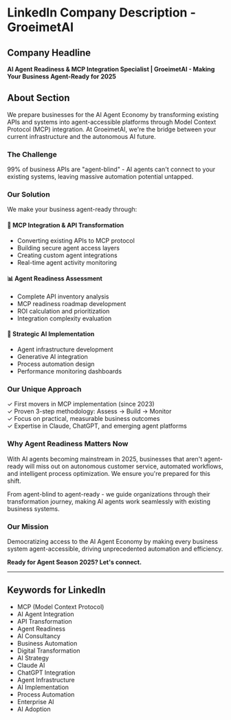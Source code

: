 # LinkedIn Company Description - GroeimetAI

## Company Headline
**AI Agent Readiness & MCP Integration Specialist | GroeimetAI - Making Your Business Agent-Ready for 2025**

## About Section

We prepare businesses for the AI Agent Economy by transforming existing APIs and systems into agent-accessible platforms through Model Context Protocol (MCP) integration. At GroeimetAI, we're the bridge between your current infrastructure and the autonomous AI future.

### The Challenge
99% of business APIs are "agent-blind" - AI agents can't connect to your existing systems, leaving massive automation potential untapped.

### Our Solution
We make your business agent-ready through:

#### 🔧 MCP Integration & API Transformation
- Converting existing APIs to MCP protocol
- Building secure agent access layers
- Creating custom agent integrations
- Real-time agent activity monitoring

#### 📊 Agent Readiness Assessment
- Complete API inventory analysis
- MCP readiness roadmap development
- ROI calculation and prioritization
- Integration complexity evaluation

#### 🚀 Strategic AI Implementation
- Agent infrastructure development
- Generative AI integration
- Process automation design
- Performance monitoring dashboards

### Our Unique Approach
✓ First movers in MCP implementation (since 2023)  
✓ Proven 3-step methodology: Assess → Build → Monitor  
✓ Focus on practical, measurable business outcomes  
✓ Expertise in Claude, ChatGPT, and emerging agent platforms

### Why Agent Readiness Matters Now
With AI agents becoming mainstream in 2025, businesses that aren't agent-ready will miss out on autonomous customer service, automated workflows, and intelligent process optimization. We ensure you're prepared for this shift.

From agent-blind to agent-ready - we guide organizations through their transformation journey, making AI agents work seamlessly with existing business systems.

### Our Mission
Democratizing access to the AI Agent Economy by making every business system agent-accessible, driving unprecedented automation and efficiency.

**Ready for Agent Season 2025? Let's connect.**

---

## Keywords for LinkedIn
- MCP (Model Context Protocol)
- AI Agent Integration
- API Transformation
- Agent Readiness
- AI Consultancy
- Business Automation
- Digital Transformation
- AI Strategy
- Claude AI
- ChatGPT Integration
- Agent Infrastructure
- AI Implementation
- Process Automation
- Enterprise AI
- AI Adoption